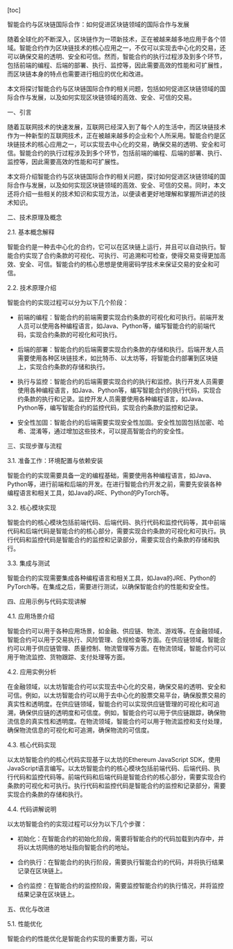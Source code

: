 
[toc]                    
                
                
智能合约与区块链国际合作：如何促进区块链领域的国际合作与发展

随着全球化的不断深入，区块链作为一项新技术，正在被越来越多地应用于各个领域。智能合约作为区块链技术的核心应用之一，不仅可以实现去中心化的交易，还可以确保交易的透明、安全和可信。然而，智能合约的执行过程涉及到多个环节，包括前端的编程、后端的部署、执行、监控等，因此需要高效的性能和可扩展性，而区块链本身的特点也需要进行相应的优化和改进。

本文将探讨智能合约与区块链国际合作的相关问题，包括如何促进区块链领域的国际合作与发展，以及如何实现区块链领域的高效、安全、可信的交易。

一、引言

随着互联网技术的快速发展，互联网已经深入到了每个人的生活中，而区块链技术作为一种新型的互联网技术，正在被越来越多的企业和个人所采用。智能合约是区块链技术的核心应用之一，可以实现去中心化的交易，确保交易的透明、安全和可信。智能合约的执行过程涉及到多个环节，包括前端的编程、后端的部署、执行、监控等，因此需要高效的性能和可扩展性。

本文将介绍智能合约与区块链国际合作的相关问题，探讨如何促进区块链领域的国际合作与发展，以及如何实现区块链领域的高效、安全、可信的交易。同时，本文还将介绍一些相关的技术知识和实现方法，以便读者更好地理解和掌握所讲述的技术知识。

二、技术原理及概念

2.1. 基本概念解释

智能合约是一种去中心化的合约，它可以在区块链上运行，并且可以自动执行。智能合约实现了合约条款的可视化、可执行、可追溯和可检查，使得交易变得更加高效、安全、可信。智能合约的核心思想是使用密码学技术来保证交易的安全和可信。

2.2. 技术原理介绍

智能合约的实现过程可以分为以下几个阶段：

- 前端的编程：智能合约的前端需要实现合约条款的可视化和可执行。前端开发人员可以使用各种编程语言，如Java、Python等，编写智能合约的前端代码，实现合约条款的可视化和可执行。

- 后端的部署：智能合约的后端需要实现合约条款的存储和执行。后端开发人员需要使用各种区块链技术，如比特币、以太坊等，将智能合约部署到区块链上，实现合约条款的存储和执行。

- 执行与监控：智能合约的后端需要实现合约的执行和监控。执行开发人员需要使用各种编程语言，如Java、Python等，编写智能合约的执行代码，实现合约条款的执行和记录。监控开发人员需要使用各种编程语言，如Java、Python等，编写智能合约的监控代码，实现合约条款的监控和记录。

- 安全性加固：智能合约的后端需要实现安全性加固。安全性加固包括加密、哈希、混淆等，通过增加这些技术，可以提高智能合约的安全性。

三、实现步骤与流程

3.1. 准备工作：环境配置与依赖安装

智能合约的实现需要具备一定的编程基础，需要使用各种编程语言，如Java、Python等，进行前端和后端的开发。在进行智能合约开发之前，需要先安装各种编程语言和相关工具，如Java的JRE、Python的PyTorch等。

3.2. 核心模块实现

智能合约的核心模块包括前端代码、后端代码、执行代码和监控代码等，其中前端代码和后端代码是智能合约的核心部分，需要实现合约条款的可视化和可执行。执行代码和监控代码是智能合约的监控和记录部分，需要实现合约条款的存储和执行。

3.3. 集成与测试

智能合约的实现需要集成各种编程语言和相关工具，如Java的JRE、Python的PyTorch等。在集成之后，需要进行测试，以确保智能合约的性能和安全性。

四、应用示例与代码实现讲解

4.1. 应用场景介绍

智能合约可以用于各种应用场景，如金融、供应链、物流、游戏等。在金融领域，智能合约可以用于交易执行、风险管理、合规检查等方面。在供应链领域，智能合约可以用于供应链管理、质量控制、物流管理等方面。在物流领域，智能合约可以用于物流监控、货物跟踪、支付处理等方面。

4.2. 应用实例分析

在金融领域，以太坊智能合约可以实现去中心化的交易，确保交易的透明、安全和可信。例如，以太坊智能合约可以用于去中心化的股票交易平台，确保股票交易的真实性和透明度。在供应链领域，智能合约可以实现供应链管理的可视化和可追溯，确保供应链的透明度和可信度。例如，智能合约可以用于供应链跟踪，确保物流信息的真实性和透明度。在物流领域，智能合约可以用于物流监控和支付处理，确保物流信息的可视化和可追溯，确保物流的可信度。

4.3. 核心代码实现

以太坊智能合约的核心代码实现基于以太坊的Ethereum JavaScript SDK，使用JavaScript语言编写。以太坊智能合约的核心模块包括前端代码、后端代码、执行代码和监控代码等。前端代码和后端代码是智能合约的核心部分，需要实现合约条款的可视化和可执行。执行代码和监控代码是智能合约的监控和记录部分，需要实现合约条款的存储和执行。

4.4. 代码讲解说明

以太坊智能合约的实现过程可以分为以下几个步骤：

- 初始化：在智能合约的初始化阶段，需要将智能合约的代码加载到内存中，并将以太坊网络的地址指向智能合约的地址。

- 合约执行：在智能合约的执行阶段，需要执行智能合约的代码，并将执行结果记录在区块链上。

- 合约监控：在智能合约的监控阶段，需要监控智能合约的执行情况，并将监控结果记录在区块链上。

五、优化与改进

5.1. 性能优化

智能合约的性能优化是智能合约实现的重要方面，可以

